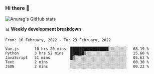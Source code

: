 ### Hi there 👋
![Anurag's GitHub stats](https://github-readme-stats.vercel.app/api?username=jami1024&show_icons=true&theme=radical)

📊 **Weekly development breakdown**
<!--START_SECTION:waka-->
```text
From: 16 February, 2022 - To: 23 February, 2022

Vue.js       10 hrs 20 mins  █████████████████░░░░░░░░   68.19 % 
Python       3 hrs 52 mins   ██████▒░░░░░░░░░░░░░░░░░░   25.60 % 
JavaScript   51 mins         █▒░░░░░░░░░░░░░░░░░░░░░░░   05.63 % 
Text         2 mins          ░░░░░░░░░░░░░░░░░░░░░░░░░   00.30 % 
JSON         2 mins          ░░░░░░░░░░░░░░░░░░░░░░░░░   00.22 % 
```
<!--END_SECTION:waka-->
<!--
**jami1024/jami1024** is a ✨ _special_ ✨ repository because its `README.md` (this file) appears on your GitHub profile.

Here are some ideas to get you started:

- 🔭 I’m currently working on ...
- 🌱 I’m currently learning ...
- 👯 I’m looking to collaborate on ...
- 🤔 I’m looking for help with ...
- 💬 Ask me about ...
- 📫 How to reach me: ...
- 😄 Pronouns: ...
- ⚡ Fun fact: ...
-->
